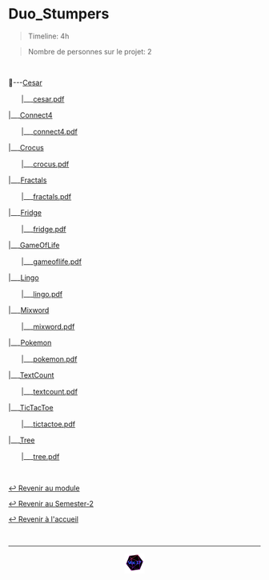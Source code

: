 # Duo_Stumpers

> Timeline: 4h

> Nombre de personnes sur le projet: 2

<br>

📂---[Cesar](https://github.com/Studio-17/Epitech-Subjects/tree/main/Semester-2/B-CPE-210/Duo_Stumpers/Cesar)

ㅤㅤ|\_\_\_[cesar.pdf](https://github.com/Studio-17/Epitech-Subjects/blob/main/Semester-2/B-CPE-210/Duo_Stumpers/Cesar/cesar.pdf)

|\_\_\_[Connect4](https://github.com/Studio-17/Epitech-Subjects/tree/main/Semester-2/B-CPE-210/Duo_Stumpers/Connect4)

ㅤㅤ|\_\_\_[connect4.pdf](https://github.com/Studio-17/Epitech-Subjects/blob/main/Semester-2/B-CPE-210/Duo_Stumpers/Connect4/connect4.pdf)

|\_\_\_[Crocus](https://github.com/Studio-17/Epitech-Subjects/tree/main/Semester-2/B-CPE-210/Duo_Stumpers/Crocus)

ㅤㅤ|\_\_\_[crocus.pdf](https://github.com/Studio-17/Epitech-Subjects/blob/main/Semester-2/B-CPE-210/Duo_Stumpers/Crocus/crocus.pdf)

|\_\_\_[Fractals](https://github.com/Studio-17/Epitech-Subjects/tree/main/Semester-2/B-CPE-210/Duo_Stumpers/Fractals)

ㅤㅤ|\_\_\_[fractals.pdf](https://github.com/Studio-17/Epitech-Subjects/blob/main/Semester-2/B-CPE-210/Duo_Stumpers/Fractals/fractals.pdf)

|\_\_\_[Fridge](https://github.com/Studio-17/Epitech-Subjects/tree/main/Semester-2/B-CPE-210/Duo_Stumpers/Fridge)

ㅤㅤ|\_\_\_[fridge.pdf](https://github.com/Studio-17/Epitech-Subjects/blob/main/Semester-2/B-CPE-210/Duo_Stumpers/Fridge/fridge.pdf)

|\_\_\_[GameOfLife](https://github.com/Studio-17/Epitech-Subjects/tree/main/Semester-2/B-CPE-210/Duo_Stumpers/GameOfLife)

ㅤㅤ|\_\_\_[gameoflife.pdf](https://github.com/Studio-17/Epitech-Subjects/blob/main/Semester-2/B-CPE-210/Duo_Stumpers/GameOfLife/gameoflife.pdf)

|\_\_\_[Lingo](https://github.com/Studio-17/Epitech-Subjects/tree/main/Semester-2/B-CPE-210/Duo_Stumpers/Lingo)

ㅤㅤ|\_\_\_[lingo.pdf](https://github.com/Studio-17/Epitech-Subjects/blob/main/Semester-2/B-CPE-210/Duo_Stumpers/Lingo/lingo.pdf)

|\_\_\_[Mixword](https://github.com/Studio-17/Epitech-Subjects/tree/main/Semester-2/B-CPE-210/Duo_Stumpers/Mixword)

ㅤㅤ|\_\_\_[mixword.pdf](https://github.com/Studio-17/Epitech-Subjects/blob/main/Semester-2/B-CPE-210/Duo_Stumpers/Mixword/mixword.pdf)

|\_\_\_[Pokemon](https://github.com/Studio-17/Epitech-Subjects/tree/main/Semester-2/B-CPE-210/Duo_Stumpers/Pokemon)

ㅤㅤ|\_\_\_[pokemon.pdf](https://github.com/Studio-17/Epitech-Subjects/blob/main/Semester-2/B-CPE-210/Duo_Stumpers/Pokemon/pokemon.pdf)

|\_\_\_[TextCount](https://github.com/Studio-17/Epitech-Subjects/tree/main/Semester-2/B-CPE-210/Duo_Stumpers/TextCount)

ㅤㅤ|\_\_\_[textcount.pdf](https://github.com/Studio-17/Epitech-Subjects/blob/main/Semester-2/B-CPE-210/Duo_Stumpers/TextCount/textcount.pdf)

|\_\_\_[TicTacToe](https://github.com/Studio-17/Epitech-Subjects/tree/main/Semester-2/B-CPE-210/Duo_Stumpers/TicTacToe)

ㅤㅤ|\_\_\_[tictactoe.pdf](https://github.com/Studio-17/Epitech-Subjects/blob/main/Semester-2/B-CPE-210/Duo_Stumpers/TicTacToe/tictactoe.pdf)

|\_\_\_[Tree](https://github.com/Studio-17/Epitech-Subjects/tree/main/Semester-2/B-CPE-210/Duo_Stumpers/Tree)

ㅤㅤ|\_\_\_[tree.pdf](https://github.com/Studio-17/Epitech-Subjects/blob/main/Semester-2/B-CPE-210/Duo_Stumpers/Tree/tree.pdf)


<br>

[↩️ Revenir au module](https://github.com/Studio-17/Epitech-Subjects/blob/main/Semester-2/B-CPE-210)

[↩️ Revenir au Semester-2](https://github.com/Studio-17/Epitech-Subjects/blob/main/Semester-2)

[↩️ Revenir à l'accueil](https://github.com/Studio-17/Epitech-Subjects)

<br>

---

<div align="center">

<a href="https://github.com/Studio-17" target="_blank"><img src="../../../assets/voc17.gif" width="40"></a>

</div>